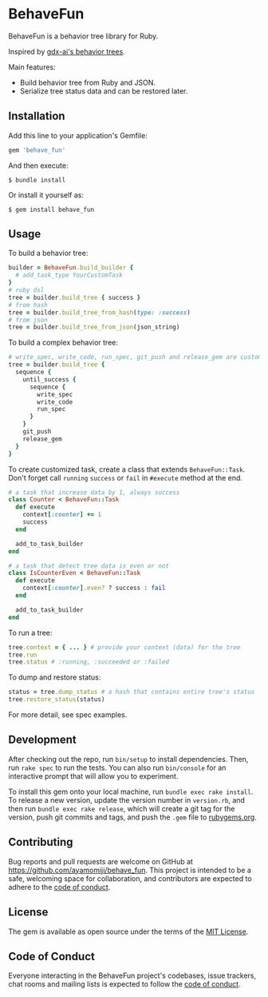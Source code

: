 # BehaveFun

BehaveFun is a behavior tree library for Ruby.

Inspired by [gdx-ai's behavior trees](https://github.com/libgdx/gdx-ai/wiki/Behavior-Trees).

Main features:

* Build behavior tree from Ruby and JSON.
* Serialize tree status data and can be restored later.

## Installation

Add this line to your application's Gemfile:

``` ruby
gem 'behave_fun'
```

And then execute:

```
$ bundle install
```

Or install it yourself as:

```
$ gem install behave_fun
```

## Usage

To build a behavior tree:

``` ruby
builder = BehaveFun.build_builder {
  # add_task_type YourCustomTask
}
# ruby dsl
tree = builder.build_tree { success }
# from hash
tree = builder.build_tree_from_hash(type: :success)
# from json
tree = builder.build_tree_from_json(json_string)
```

To build a complex behavior tree:

``` ruby
# write_spec, write_code, run_spec, git_push and release_gem are customized tasks
tree = builder.build_tree {
  sequence {
    until_success {
      sequence {
        write_spec
        write_code
        run_spec
      }
    }
    git_push
    release_gem
  }
}
```

To create customized task, create a class that extends `BehaveFun::Task`. Don't forget call `running` `success` or `fail` in `#execute` method at the end.

``` ruby
# a task that increase data by 1, always success
class Counter < BehaveFun::Task
  def execute
    context[:counter] += 1
    success
  end

  add_to_task_builder
end

# a task that detect tree data is even or not
class IsCounterEven < BehaveFun::Task
  def execute
    context[:counter].even? ? success : fail
  end

  add_to_task_builder
end
```

To run a tree:

``` ruby
tree.context = { ... } # provide your context (data) for the tree
tree.run
tree.status # :running, :succeeded or :failed
```

To dump and restore status:

``` ruby
status = tree.dump_status # a hash that contains entire tree's status
tree.restore_status(status)
```

For more detail, see spec examples.

## Development

After checking out the repo, run `bin/setup` to install dependencies. Then, run `rake spec` to run the tests. You can also run `bin/console` for an interactive prompt that will allow you to experiment.

To install this gem onto your local machine, run `bundle exec rake install`. To release a new version, update the version number in `version.rb`, and then run `bundle exec rake release`, which will create a git tag for the version, push git commits and tags, and push the `.gem` file to [rubygems.org](https://rubygems.org).

## Contributing

Bug reports and pull requests are welcome on GitHub at https://github.com/ayamomiji/behave_fun. This project is intended to be a safe, welcoming space for collaboration, and contributors are expected to adhere to the [code of conduct](https://github.com/ayamomiji/behave_fun/blob/master/CODE_OF_CONDUCT.md).


## License

The gem is available as open source under the terms of the [MIT License](https://opensource.org/licenses/MIT).

## Code of Conduct

Everyone interacting in the BehaveFun project's codebases, issue trackers, chat rooms and mailing lists is expected to follow the [code of conduct](https://github.com/ayamomiji/behave_fun/blob/master/CODE_OF_CONDUCT.md).
